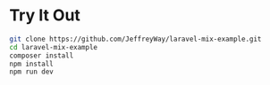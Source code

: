 # Try It Out

```bash
git clone https://github.com/JeffreyWay/laravel-mix-example.git
cd laravel-mix-example
composer install
npm install
npm run dev
```

